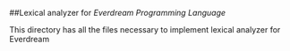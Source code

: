 ##Lexical analyzer for *Everdream Programming Language*

This directory has all the files necessary to implement lexical analyzer for Everdream